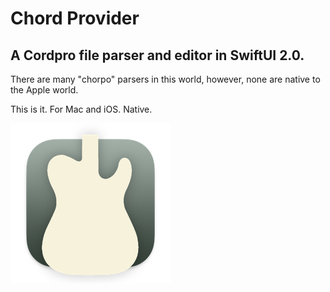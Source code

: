 # Chord Provider

## A Cordpro file parser and editor in SwiftUI 2.0.

There are many "chorpo" parsers in this world, however, none are native to the Apple world.

This is it. For Mac and iOS. Native.

![Chord Provider](https://github.com/Desbeers/Chord-Provider/blob/main/Shared/Assets.xcassets/AppIcon.appiconset/Icon-256.png)
